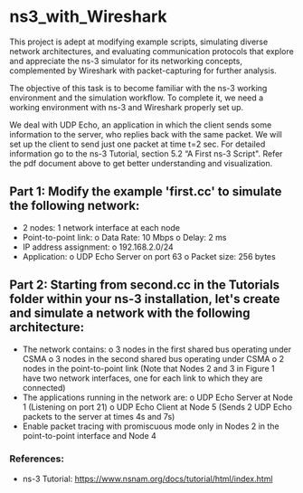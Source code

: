 # ns3_with_Wireshark
This project is adept at modifying example scripts, simulating diverse network architectures, and evaluating communication protocols that explore and appreciate the ns-3 simulator for its networking concepts, complemented by Wireshark with packet-capturing for further analysis.


The objective of this task is to become familiar with the ns-3 working environment and the simulation workflow. To complete it, we need a working environment with ns-3 and Wireshark properly set up.

We deal with UDP Echo, an application in which the client sends some information to the server, who replies back with the same packet. We will set up the client to send just one packet at time t=2 sec. For detailed information go to the ns-3 Tutorial, section 5.2 “A First ns-3 Script". Refer the pdf document above to get better understanding and visualization.

## Part 1: Modify the example 'first.cc' to simulate the following network:
- 2 nodes: 1 network interface at each node
- Point-to-point link: 
   o Data Rate: 10 Mbps
   o Delay: 2 ms
- IP address assignment:
   o 192.168.2.0/24
- Application:
   o UDP Echo Server on port 63
   o Packet size: 256 bytes

## Part 2: Starting from second.cc in the Tutorials folder within your ns-3 installation, let's create and simulate a network with the following architecture:
- The network contains:
     o 3 nodes in the first shared bus operating under CSMA
     o 3 nodes in the second shared bus operating under CSMA
     o 2 nodes in the point-to-point link (Note that Nodes 2 and 3 in Figure 1 have two network interfaces, one for each link to which they are connected)
- The applications running in the network are:
     o UDP Echo Server at Node 1 (Listening on port 21)
     o UDP Echo Client at Node 5 (Sends 2 UDP Echo packets to the server at times 4s and 7s)
- Enable packet tracing with promiscuous mode only in Nodes 2 in the point-to-point interface and Node 4


### References:
- ns-3 Tutorial: https://www.nsnam.org/docs/tutorial/html/index.html
